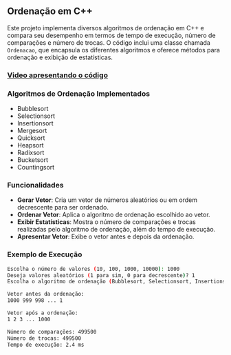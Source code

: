 ## Ordenação em C++

Este projeto implementa diversos algoritmos de ordenação em C++ e compara seu desempenho em termos de tempo de execução, número de comparações e número de trocas. O código inclui uma classe chamada `Ordenacao`, que encapsula os diferentes algoritmos e oferece métodos para ordenação e exibição de estatísticas.

### [Video apresentando o código](https://drive.google.com/file/d/1Nw16yfuxHAY7nwMNM6CYpKA69X-t36kj/view?usp=sharing)

### Algoritmos de Ordenação Implementados

- Bubblesort
- Selectionsort
- Insertionsort
- Mergesort
- Quicksort
- Heapsort
- Radixsort
- Bucketsort
- Countingsort

### Funcionalidades

- **Gerar Vetor**: Cria um vetor de números aleatórios ou em ordem decrescente para ser ordenado.
- **Ordenar Vetor**: Aplica o algoritmo de ordenação escolhido ao vetor.
- **Exibir Estatísticas**: Mostra o número de comparações e trocas realizadas pelo algoritmo de ordenação, além do tempo de execução.
- **Apresentar Vetor**: Exibe o vetor antes e depois da ordenação.

### Exemplo de Execução

```bash
Escolha o número de valores (10, 100, 1000, 10000): 1000
Deseja valores aleatórios (1 para sim, 0 para decrescente)? 1
Escolha o algoritmo de ordenação (Bubblesort, Selectionsort, Insertionsort, Mergesort, Quicksort, Heapsort, Radixsort, Bucketsort, Countingsort): Mergesort

Vetor antes da ordenação:
1000 999 998 ... 1

Vetor após a ordenação:
1 2 3 ... 1000

Número de comparações: 499500
Número de trocas: 499500
Tempo de execução: 2.4 ms
